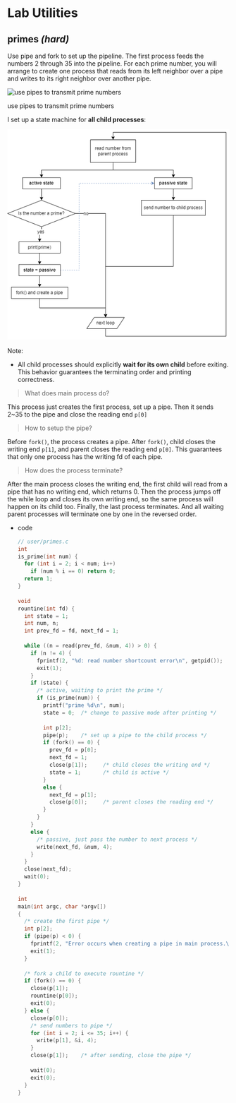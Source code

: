# Lab Utilities

## primes *(hard)*

Use pipe and fork to set up the pipeline. The first process feeds the numbers 2 through 35 into the pipeline. For each prime number, you will arrange to create one process that reads from its left neighbor over a pipe and writes to its right neighbor over another pipe.

![use pipes to transmit prime numbers](https://swtch.com/~rsc/thread/sieve.gif)

use pipes to transmit prime numbers

I set up a state machine for **all child processes**:

![Untitled](./assets/prime_sm.png)

Note:

- All child processes should explicitly **wait for its own child** before exiting. This behavior guarantees the terminating order and printing correctness.

> What does main process do?
> 

This process just creates the first process, set up a pipe. Then it sends 2~35 to the pipe and close the reading end `p[0]`

> How to setup the pipe?
> 

Before `fork()`, the process creates a pipe. After `fork()`, child closes the writing end `p[1]`, and parent closes the reading end `p[0]`. This guarantees that only one process has the writing fd of each pipe.

> How does the process terminate?
> 

After the main process closes the writing end, the first child will read from a pipe that has no writing end, which returns 0. Then the process jumps off the while loop and closes its own writing end, so the same process will happen on its child too. Finally, the last process terminates. And all waiting parent processes will terminate one by one in the reversed order.

- code
    
    ```c
    // user/primes.c
    int
    is_prime(int num) {
      for (int i = 2; i < num; i++)
        if (num % i == 0) return 0;
      return 1;
    }
    
    void
    rountine(int fd) {
      int state = 1;
      int num, n;
      int prev_fd = fd, next_fd = 1;
    
      while ((n = read(prev_fd, &num, 4)) > 0) {
        if (n != 4) {
          fprintf(2, "%d: read number shortcount error\n", getpid());
          exit(1);
        }
        if (state) {
          /* active, waiting to print the prime */
          if (is_prime(num)) {
            printf("prime %d\n", num);
            state = 0;  /* change to passive mode after printing */
    
            int p[2];
            pipe(p);    /* set up a pipe to the child process */
            if (fork() == 0) {
              prev_fd = p[0];
              next_fd = 1;
              close(p[1]);     /* child closes the writing end */
              state = 1;       /* child is active */
            }
            else {
              next_fd = p[1];
              close(p[0]);     /* parent closes the reading end */
            }
          }
        }
        else {
          /* passive, just pass the number to next process */
          write(next_fd, &num, 4);
        }
      }
      close(next_fd);
      wait(0);
    }
    
    int
    main(int argc, char *argv[])
    {
      /* create the first pipe */
      int p[2];
      if (pipe(p) < 0) {
        fprintf(2, "Error occurs when creating a pipe in main process.\n");
        exit(1); 
      }
    
      /* fork a child to execute rountine */
      if (fork() == 0) {
        close(p[1]);
        rountine(p[0]);
        exit(0);
      } else {
        close(p[0]);
        /* send numbers to pipe */
        for (int i = 2; i <= 35; i++) {
          write(p[1], &i, 4);
        }
        close(p[1]);    /* after sending, close the pipe */
    
        wait(0);
        exit(0);
      }
    }
    ```
